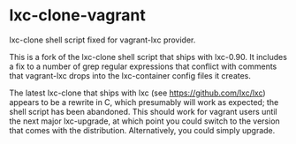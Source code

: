 lxc-clone-vagrant
=================

lxc-clone shell script fixed for vagrant-lxc provider. 

This is a fork of the lxc-clone shell script that ships with lxc-0.90. It includes a fix to a number of 
grep regular expressions that conflict with comments that vagrant-lxc drops into the lxc-container config files 
it creates.

The latest lxc-clone that ships with lxc (see https://github.com/lxc/lxc) appears to be a rewrite in C, which presumably 
will work as expected; the shell script has been abandoned. This should work for vagrant users until
the next major lxc-upgrade, at which point you could switch to the version that comes with the distribution. Alternatively,
you could simply upgrade.
